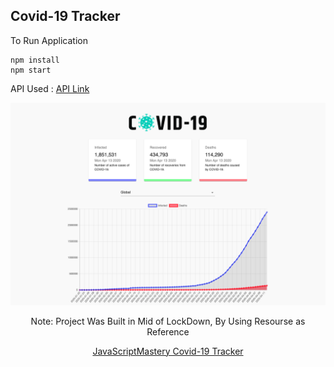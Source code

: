 ## Covid-19 Tracker

To Run Application
```
npm install
npm start
```
API Used : [API Link](https://covid19.mathdro.id/api)

<div align="center">

![Covid Tracker Image](ProjectImage/projectImage.png)

</div>

<div align="center">

Note: Project Was Built in Mid of LockDown, By Using Resourse as Reference 

[JavaScriptMastery Covid-19 Tracker](https://www.youtube.com/watch?v=khJlrj3Y6Ls&t=3504s)

</div>